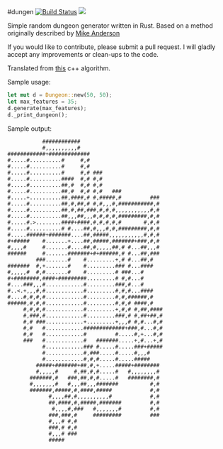#dungen [![Build Status](https://travis-ci.org/tsujin/dungen.svg?branch=master)](https://travis-ci.org/tsujin/dungen) [![](http://meritbadge.herokuapp.com/dungen)](https://crates.io/crates/dungen)

Simple random dungeon generator written in Rust. Based on a method originally described by [Mike Anderson](http://www.roguebasin.com/index.php?title=Mike_Anderson)

If you would like to contribute, please submit a pull request. I will gladly accept any improvements or clean-ups to the code. 

Translated from [this](http://www.roguebasin.com/index.php?title=C%2B%2B_Example_of_Dungeon-Building_Algorithm#Version_3) c++ algorithm.


Sample usage:
```rust
let mut d = Dungeon::new(50, 50);
let max_features = 35;
d.generate(max_features);
d._print_dungeon();
```



Sample output:

```
           ############                          
           #,,,,,,,,,,#                          
############+#############                       
#.....#..........#     #,#                       
#.....#..........#     #,#                       
#.....#..........#     #,# ###                   
#.....#..........####  #,# #,#                   
#.....#..........##,#  #,# #,#                   
#.....#..........##,#  #,# #,#   ###             
#.....+..........##,####,# #,#####,#         ### 
#.....#..........##,#,##,# #,#,,,#,###########,# 
#.....#..........##,#,##,###,#,#,#,,,,,,,,,,,#,# 
#.....#..........##,,,##,,,#,#,#,#,#########,#,# 
#.....#.>........####+####,#,#,#,#,#       #,#,# 
#.....#..........# #....##,#,,,#,#,#########,#,# 
#.....######+#######....##,#####,,,,,,,,,,,#,#,# 
#+#####    #.......+....##,#####,#######+###,#,# 
#,,,,#     #.......#....##,#,,,,,##,# #...##,,,# 
######     #.......#######+#+######,# #...##,### 
         ###.......#    #.........+,# #...##,#   
#######  #,+.......#    #.........### #...####   
#,,,,,#  #,#.......#    #.........# ###...#      
#+########,####+#########.........# #,#...#      
#....###,,,#............#.........###,#...#      
#..<.+,,,#,#............#.........#,#,#...####   
#....#,#,#,#............#.........#,#,######,#   
######,#,#,#............#.........#,#,# ####,#   
     #,#,#,#............#.........+,#,# #,##,####
     #,###,#............#.........###,# #,##+##,#
     #,# ###............+.........+,,,# #,#...#,#
     #,#   #............#############+###,#...#,#
     #,#   #............#         #.....#,+...#,#
     ###   #............#   #######.....+,#...+,#
           #............### #.....#.....###+#####
           #............#,###.....#.....#,,,#    
           #............#,#,#.....#.....#####    
         #####+#######+##,#,+.....#####+######## 
         #,,,,,#     #,##,#,#.....#   #,,,,,,,,# 
       #######,#   ###,##,#,#.....#   ########,# 
       #,,,,,,,#   #,,,##,,,#######          #,# 
       #######,#####,#,####,#####            #,# 
             #,,,,##,#,,,,,,,,,,#            #,# 
             ##,####,#,#####,#######         #,# 
              #,,,,#,###   #,,,,,,,#         #,# 
             ###,###,#     #########         ### 
             #,,,# #,#                           
             ###,# #,#                           
             #,,,# ###                           
             #####                               
```
